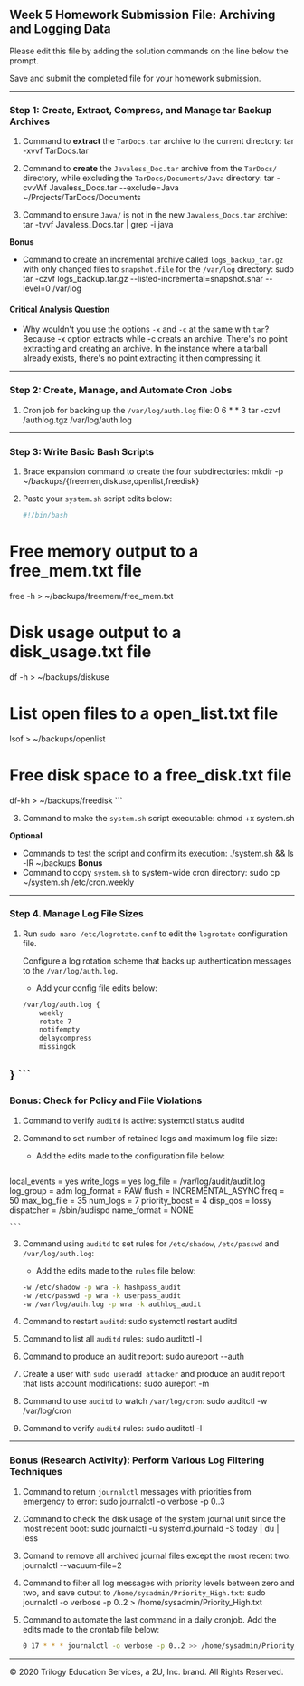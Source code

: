 ## Week 5 Homework Submission File: Archiving and Logging Data

Please edit this file by adding the solution commands on the line below the prompt.

Save and submit the completed file for your homework submission.

---

### Step 1: Create, Extract, Compress, and Manage tar Backup Archives

1. Command to **extract** the `TarDocs.tar` archive to the current directory:
tar -xvvf TarDocs.tar 

2. Command to **create** the `Javaless_Doc.tar` archive from the `TarDocs/` directory, while excluding the `TarDocs/Documents/Java` directory:
 tar -cvvWf Javaless_Docs.tar --exclude=Java ~/Projects/TarDocs/Documents

3. Command to ensure `Java/` is not in the new `Javaless_Docs.tar` archive:
tar -tvvf Javaless_Docs.tar | grep -i java 

**Bonus** 
- Command to create an incremental archive called `logs_backup_tar.gz` with only changed files to `snapshot.file` for the `/var/log` directory:
sudo tar -czvf logs_backup.tar.gz --listed-incremental=snapshot.snar --level=0 /var/log

#### Critical Analysis Question

- Why wouldn't you use the options `-x` and `-c` at the same with `tar`?
Because -x option extracts while -c creats an archive. There's no point extracting and creating an archive. In the instance where a tarball already exists, there's no point extracting it then compressing it. 
---

### Step 2: Create, Manage, and Automate Cron Jobs

1. Cron job for backing up the `/var/log/auth.log` file:
0 6 * * 3 tar -czvf /authlog.tgz /var/log/auth.log
---

### Step 3: Write Basic Bash Scripts

1. Brace expansion command to create the four subdirectories:
mkdir -p ~/backups/{freemen,diskuse,openlist,freedisk}
2. Paste your `system.sh` script edits below:

    ```bash
    #!/bin/bash
# Free memory output to a free_mem.txt file
free -h > ~/backups/freemem/free_mem.txt

# Disk usage output to a disk_usage.txt file

df -h > ~/backups/diskuse

# List open files to a open_list.txt file
lsof > ~/backups/openlist

# Free disk space to a free_disk.txt file
df-kh > ~/backups/freedisk
    ```

3. Command to make the `system.sh` script executable:
chmod +x system.sh

**Optional**
- Commands to test the script and confirm its execution:
./system.sh && ls -lR ~/backups
**Bonus**
- Command to copy `system.sh` to system-wide cron directory:
sudo cp ~/system.sh /etc/cron.weekly
---

### Step 4. Manage Log File Sizes
 
1. Run `sudo nano /etc/logrotate.conf` to edit the `logrotate` configuration file. 

    Configure a log rotation scheme that backs up authentication messages to the `/var/log/auth.log`.

    - Add your config file edits below:

    ```bash
    /var/log/auth.log {
        weekly
        rotate 7
        notifempty
        delaycompress
        missingok
}
    ```
---

### Bonus: Check for Policy and File Violations

1. Command to verify `auditd` is active:
systemctl status auditd
2. Command to set number of retained logs and maximum log file size:

    - Add the edits made to the configuration file below:

    ```bash

local_events = yes
write_logs = yes
log_file = /var/log/audit/audit.log
log_group = adm
log_format = RAW
flush = INCREMENTAL_ASYNC
freq = 50
max_log_file = 35
num_logs = 7 
priority_boost = 4
disp_qos = lossy
dispatcher = /sbin/audispd
name_format = NONE

    ```

3. Command using `auditd` to set rules for `/etc/shadow`, `/etc/passwd` and `/var/log/auth.log`:


    - Add the edits made to the `rules` file below:

    ```bash
    -w /etc/shadow -p wra -k hashpass_audit
    -w /etc/passwd -p wra -k userpass_audit
    -w /var/log/auth.log -p wra -k authlog_audit

    ```

4. Command to restart `auditd`:
sudo systemctl restart auditd
5. Command to list all `auditd` rules:
sudo auditctl -l
6. Command to produce an audit report:
sudo aureport --auth
7. Create a user with `sudo useradd attacker` and produce an audit report that lists account modifications:
sudo aureport -m
8. Command to use `auditd` to watch `/var/log/cron`:
sudo auditctl -w /var/log/cron
9. Command to verify `auditd` rules:
sudo auditctl -l
---

### Bonus (Research Activity): Perform Various Log Filtering Techniques

1. Command to return `journalctl` messages with priorities from emergency to error:
sudo journalctl -o verbose -p 0..3
2. Command to check the disk usage of the system journal unit since the most recent boot:
sudo journalctl -u systemd.journald -S today | du | less
3. Comand to remove all archived journal files except the most recent two:
journalctl --vacuum-file=2
4. Command to filter all log messages with priority levels between zero and two, and save output to `/home/sysadmin/Priority_High.txt`:
sudo journalctl -o verbose -p 0..2 > /home/sysadmin/Priority_High.txt

5. Command to automate the last command in a daily cronjob. Add the edits made to the crontab file below:

    ```bash
    0 17 * * * journalctl -o verbose -p 0..2 >> /home/sysadmin/Priority_High.txt
    ```

---
© 2020 Trilogy Education Services, a 2U, Inc. brand. All Rights Reserved.
